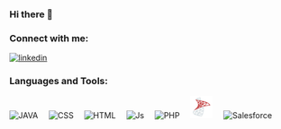 ### Hi there 👋

<!--
**Bloublu/Bloublu** is a ✨ _special_ ✨ repository because its `README.md` (this file) appears on your GitHub profile.

Here are some ideas to get you started:

- 🔭 I’m currently working on ...
- 🌱 I’m currently learning ...
- 👯 I’m looking to collaborate on ...
- 🤔 I’m looking for help with ...
- 💬 Ask me about ...
- 📫 How to reach me: ...
- 😄 Pronouns: ...
- ⚡ Fun fact: ...
-->

### Connect with me:

   <a href='https://www.linkedin.com/in/bastien-bénariac' target=_blank> 
   <img width="100"
      alt="linkedin"
      src="https://cdn.jsdelivr.net/gh/devicons/devicon/icons/linkedin/linkedin-original-wordmark.svg"
    /></a>
   


### Languages and Tools:
<div>
<img alt="JAVA" width="40px" src="https://cdn.jsdelivr.net/gh/devicons/devicon/icons/java/java-original.svg" style="padding-right:15px; align= left; " />
<img alt="CSS" width="40px" src="https://cdn.jsdelivr.net/gh/devicons/devicon/icons/css3/css3-original-wordmark.svg" style="padding-right:15px; align= left; " />
<img alt="HTML" width="40px" src="https://cdn.jsdelivr.net/gh/devicons/devicon/icons/html5/html5-original-wordmark.svg" style="padding-right:15px; align= left; " />
<img alt="Js" width="40px" src="https://cdn.jsdelivr.net/gh/devicons/devicon/icons/javascript/javascript-original.svg" style="padding-right:15px; align= left; " />
<img alt="PHP" width="40px" src="https://cdn.jsdelivr.net/gh/devicons/devicon/icons/php/php-original.svg" style="padding-right:15px; align= left; " />
<img alt="SQL" width="40px" src="./images/sqlServer.png" style="padding-right:15px; align= left; " />
<img alt="Salesforce" width="40px" src="https://cdn.jsdelivr.net/gh/devicons/devicon/icons/salesforce/salesforce-original.svg" style="padding-right:15px; align= left; " />
</div>